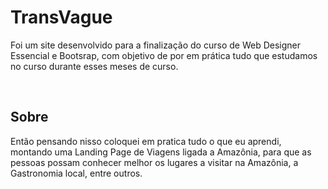 # TransVague
Foi um site desenvolvido para a finalização do curso de Web Designer Essencial e Bootsrap, com objetivo de por em prática tudo que estudamos no curso durante esses meses de curso.

<br>

## Sobre
Então pensando nisso coloquei em pratica tudo o que eu aprendi, montando uma Landing Page de Viagens ligada a Amazônia, para que as pessoas possam conhecer melhor os lugares a visitar na Amazônia, a Gastronomia local, entre outros.

<br>
